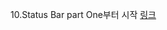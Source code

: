 10.Status Bar part One부터 시작
[링크](https://github.com/nomadcoders/kokoa-clone-2020/commits/master/?before=589ac67550811746f3324e15d5a6cd353cd0fcce+35)
